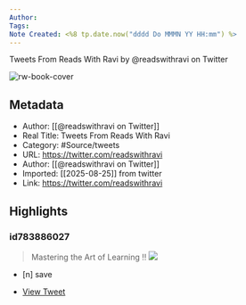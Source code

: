 ```yaml
---
Author: 
Tags:
Note Created: <%8 tp.date.now("dddd Do MMMN YY HH:mm") %>
---
```

Tweets From Reads With Ravi by @readswithravi on Twitter

![rw-book-cover](https://pbs.twimg.com/profile_images/1560994238434889730/jhqZEwKm.jpg)

## Metadata
- Author: [[@readswithravi on Twitter]]
- Real Title: Tweets From Reads With Ravi
- Category: #Source/tweets
- URL: https://twitter.com/readswithravi
- Author: [[@readswithravi on Twitter]]
- Imported: [[2025-08-25]] from twitter
- Link: https://twitter.com/readswithravi

## Highlights
### id783886027

> Mastering the Art of Learning ‼️ 
> ![](https://pbs.twimg.com/media/GVuOLl2WUAAMJPt.jpg)

- [n] save

 * [View Tweet](https://twitter.com/readswithravi/status/1827210407192277458)
